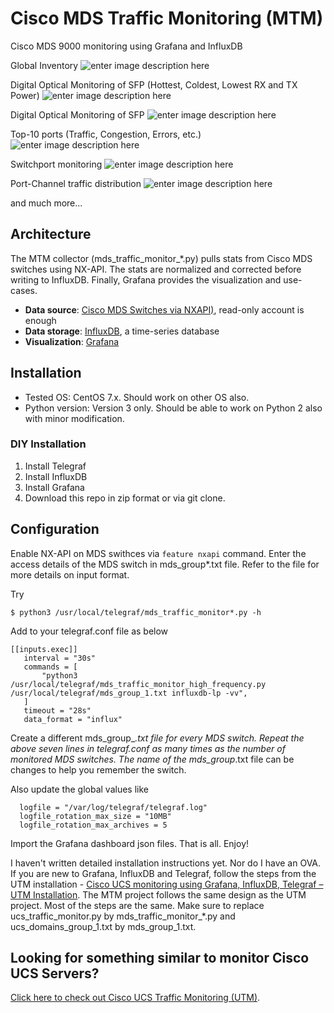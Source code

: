 # Cisco MDS Traffic Monitoring (MTM)
Cisco MDS 9000 monitoring using Grafana and InfluxDB

Global Inventory
![enter image description here](https://www.since2k7.com/wp-content/uploads/2021/01/mtm-inventory-over-time.png)

Digital Optical Monitoring of SFP (Hottest, Coldest, Lowest RX and TX Power)
![enter image description here](https://www.since2k7.com/wp-content/uploads/2021/01/mtm-dom-top-10.png)

Digital Optical Monitoring of SFP
![enter image description here](https://www.since2k7.com/wp-content/uploads/2021/01/mtm-dom.png)

Top-10 ports (Traffic, Congestion, Errors, etc.)
![enter image description here](https://www.since2k7.com/wp-content/uploads/2021/01/mtm-top-10-ports.png)

Switchport monitoring 
![enter image description here](https://www.since2k7.com/wp-content/uploads/2021/01/mtm-switchport-stats.png)

Port-Channel traffic distribution
![enter image description here](https://www.since2k7.com/wp-content/uploads/2021/01/mtm-pc-traffic-utilization.png)

and much more...

## Architecture
The MTM collector (mds_traffic_monitor_*.py) pulls stats from Cisco MDS switches using NX-API. The stats are normalized and corrected before writing to InfluxDB. Finally, Grafana provides the visualization and use-cases.

- **Data source**: [Cisco MDS Switches via NXAPI)](https://developer.cisco.com/docs/mds-9000-nx-api-reference/), read-only account is enough
- **Data storage**: [InfluxDB](https://github.com/influxdata/influxdb), a time-series database
- **Visualization**: [Grafana](https://github.com/grafana/grafana)

## Installation
- Tested OS: CentOS 7.x. Should work on other OS also.
- Python version: Version 3 only. Should be able to work on Python 2 also with minor modification.

### DIY Installation
1. Install Telegraf
1. Install InfluxDB
1. Install Grafana
1. Download this repo in zip format or via git clone.

## Configuration

Enable NX-API on MDS swithces via ```feature nxapi``` command.
Enter the access details of the MDS switch in mds_group*.txt file. Refer to the file for more details on input format.

Try 
```shell
$ python3 /usr/local/telegraf/mds_traffic_monitor*.py -h
```

Add to your telegraf.conf file as below

```
[[inputs.exec]]
   interval = "30s"
   commands = [
       "python3 /usr/local/telegraf/mds_traffic_monitor_high_frequency.py /usr/local/telegraf/mds_group_1.txt influxdb-lp -vv",
   ]
   timeout = "28s"
   data_format = "influx"
```

Create a different mds_group_*.txt file for every MDS switch. Repeat the above seven lines in telegraf.conf as many times as the number of monitored MDS switches. The name of the mds_group*.txt file can be changes to help you remember the switch.

Also update the global values like

```shell
  logfile = "/var/log/telegraf/telegraf.log"
  logfile_rotation_max_size = "10MB"
  logfile_rotation_max_archives = 5
```

Import the Grafana dashboard json files. That is all. Enjoy!

I haven't written detailed installation instructions yet. Nor do I have an OVA. If you are new to Grafana, InfluxDB and Telegraf, follow the steps from the UTM installation - [Cisco UCS monitoring using Grafana, InfluxDB, Telegraf – UTM Installation](https://www.since2k7.com/blog/2020/02/29/cisco-ucs-monitoring-using-grafana-influxdb-telegraf-utm-installation/). The MTM project follows the same design as the UTM project. Most of the steps are the same. Make sure to replace ucs_traffic_monitor.py by mds_traffic_monitor_*.py and ucs_domains_group_1.txt by mds_group_1.txt.

## Looking for something similar to monitor Cisco UCS Servers?
[Click here to check out Cisco UCS Traffic Monitoring (UTM)](https://github.com/paregupt/ucs_traffic_monitor).
